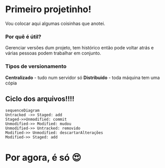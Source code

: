 # Primeiro projetinho!

Vou colocar aqui algumas coisinhas que anotei.


### Por quê é útil?

Gerenciar versões dum projeto, tem histórico então pode voltar atrás e várias pessoas podem trabalhar em conjunto.

### Tipos de versionamento

**Centralizado** -  tudo num servidor só
**Distribuido** - toda máquina tem uma cópia

## Ciclo dos arquivos!!!!

```mermaid
sequenceDiagram
Untracked ->> Staged: add
Staged->>Unmodified: commit
Unmodified->> Modified: mudou
Unmodified->> Untracked: removido
Modified->> Unmodified: descartarAlterações
Modified->> Staged: add

```
# Por agora, é só :heart_eyes:



